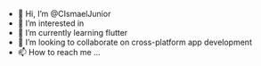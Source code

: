 - 👋 Hi, I’m @CIsmaelJunior
- 👀 I’m interested in 
- 🌱 I’m currently learning flutter
- 💞️ I’m looking to collaborate on cross-platform app development
- 📫 How to reach me ...

<!---
CIsmaelJunior/CIsmaelJunior is a ✨ special ✨ repository because its `README.md` (this file) appears on your GitHub profile.
You can click the Preview link to take a look at your changes.
--->
